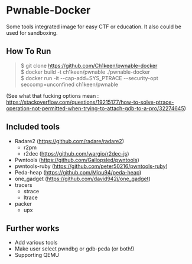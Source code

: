 # Pwnable-Docker

Some tools integrated image for easy CTF or education. It also could be used for sandboxing.

## How To Run

> $ git clone https://github.com/Ch1keen/pwnable-docker  
> $ docker build -t ch1keen/pwnable ./pwnable-docker  
> $ docker run -it --cap-add=SYS_PTRACE --security-opt seccomp=unconfined ch1keen/pwnable  
  
(See what that fucking options mean : https://stackoverflow.com/questions/19215177/how-to-solve-ptrace-operation-not-permitted-when-trying-to-attach-gdb-to-a-pro/32274645)

## Included tools

* Radare2 (https://github.com/radare/radare2)
  * r2pm
  * r2dec (https://github.com/wargio/r2dec-js)
* Pwntools (https://github.com/Gallopsled/pwntools)
* pwntools-ruby (https://github.com/peter50216/pwntools-ruby)
* Peda-heap (https://github.com/Mipu94/peda-heap)
* one_gadget (https://github.com/david942j/one_gadget)
* tracers
  * strace
  * ltrace
* packer
  * upx

## Further works

* Add various tools
* Make user select pwndbg or gdb-peda (or both!)
* Supporting QEMU
